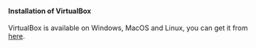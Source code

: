 #### Installation of VirtualBox
VirtualBox is available on Windows, MacOS and Linux, you can get it from [here](https://www.virtualbox.org/wiki/Downloads).

